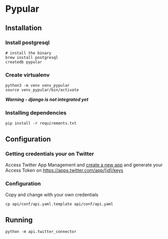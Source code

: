 # Pypular

## Installation

### Install postgresql

```
# install the binary
brew install postgresql
createdb pypular
```

### Create virtualenv

```
python3 -m venv venv_pypular
source venv_pypular/bin/activate
```
***Warning - django is not integrated yet***

### Installing dependencies
```
pip install -r requirements.txt
```

## Configuration

### Getting credentials your on Twitter

Access Twitter App Management and [create a new app](https://apps.twitter.com/app/new) and generate your Access Token on https://apps.twitter.com/app/[id]/keys

### Configuration

Copy and change with your own credentials

```
cp api/conf/api.yaml.template api/conf/api.yaml
```

## Running

```
python -m api.twitter_connector
```
